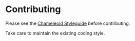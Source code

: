 Contributing
============
Please see the [Chameleoid Styleguide][] before contributing.

Take care to maintain the existing coding style.

[Chameleoid Styleguide]: https://github.com/chameleoid/style
